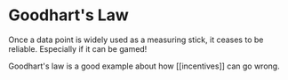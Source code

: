 # Goodhart's Law

Once a data point is widely used as a measuring stick, it ceases to be reliable. Especially if it can be gamed!

Goodhart's law is a good example about how [[incentives]] can go wrong.